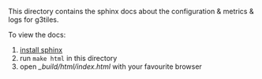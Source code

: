 This directory contains the sphinx docs about the configuration & metrics & logs for g3tiles.

To view the docs:

1. [install sphinx](https://www.sphinx-doc.org/en/master/usage/installation.html)
2. run `make html` in this directory
3. open *_build/html/index.html* with your favourite browser
